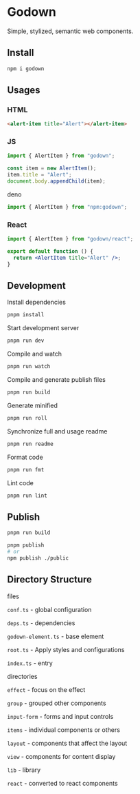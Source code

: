 # Godown

Simple, stylized, semantic web components.

## Install

```sh
npm i godown
```

## Usages

### HTML

```html
<alert-item title="Alert"></alert-item>
```

### JS

```js
import { AlertItem } from "godown";

const item = new AlertItem();
item.title = "Alert";
document.body.appendChild(item);
```

deno

```ts
import { AlertItem } from "npm:godown";
```

### React

```jsx
import { AlertItem } from "godown/react";

export default function () {
  return <AlertItem title="Alert" />;
}
```

## Development

Install dependencies

```sh
pnpm install
```

Start development server

```sh
pnpm run dev
```

Compile and watch

```sh
pnpm run watch
```

Compile and generate publish files

```sh
pnpm run build
```

Generate minified

```sh
pnpm run roll
```

Synchronize full and usage readme

```sh
pnpm run readme
```

Format code

```sh
pnpm run fmt
```

Lint code

```sh
pnpm run lint
```

## Publish

```sh
pnpm run build

pnpm publish
# or
npm publish ./public
```

## Directory Structure

files

`conf.ts` - global configuration

`deps.ts` - dependencies

`godown-element.ts` - base element

`root.ts` - Apply styles and configurations

`index.ts` - entry

directories

`effect` - focus on the effect

`group` - grouped other components

`input-form` - forms and input controls

`items` - individual components or others

`layout` - components that affect the layout

`view` - components for content display

`lib` - library

`react` - converted to react components
